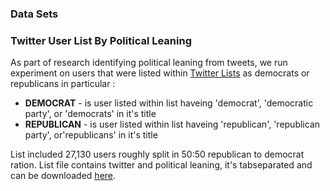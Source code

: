 ### Data Sets ###

### Twitter User List By Political Leaning  ###

As part of research identifying political leaning from tweets, we run experiment on users that were listed within [Twitter Lists](https://dev.twitter.com/rest/reference/get/lists/list) as democrats or republicans in particular : 
   - **DEMOCRAT** - is user listed within list haveing 'democrat', 'democratic party', or 'democrats' in it's title 
   - **REPUBLICAN** - is user listed within list haveing 'republican', 'republican party', or'republicans' in it's title
   
List included 27,130 users roughly split in 50:50 republican to democrat ration. List file contains twitter and political leaning, it's tabseparated and can be downloaded [here](https://github.com/klout/opendata/blob/master/political_leaning/twitter_users_by_political_leaning.tsv). 
